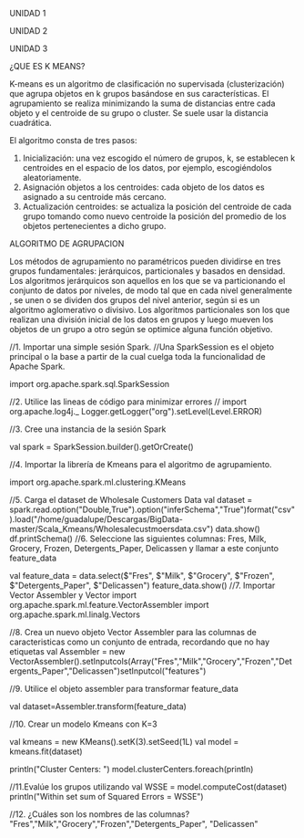 UNIDAD 1

  




UNIDAD 2







UNIDAD 3

¿QUE ES K MEANS?

K-means es un algoritmo de clasificación no supervisada (clusterización) que agrupa objetos en k grupos basándose en sus características. El agrupamiento se realiza minimizando la suma de distancias entre cada objeto y el centroide de su grupo o cluster. Se suele usar la distancia cuadrática.

El algoritmo consta de tres pasos:

   1. Inicialización: una vez escogido el número de grupos, k, se establecen k centroides en el espacio de los datos, por ejemplo, escogiéndolos aleatoriamente.
   2.  Asignación objetos a los centroides: cada objeto de los datos es asignado a su centroide más cercano.
   3.  Actualización centroides: se actualiza la posición del centroide de cada grupo tomando como nuevo centroide la posición del promedio de los objetos pertenecientes a dicho grupo.

ALGORITMO DE AGRUPACION 

Los  métodos  de  agrupamiento  no  paramétricos  pueden  dividirse  en  tres  grupos  fundamentales: jerárquicos,  particionales y  basados en densidad. Los algoritmos jerárquicos son aquellos en los que se va particionando el conjunto de  datos  por  niveles,  de  modo  tal  que  en  cada  nivel  generalmente  ,  se  unen  o  se  dividen  dos  grupos  del  nivel  anterior,  según  si  es  un  algoritmo  aglomerativo  o  divisivo. Los  algoritmos  particionales  son  los  que  realizan  una  división  inicial  de  los  datos  en grupos y luego mueven los objetos de un grupo a otro según se optimice alguna función objetivo. 

//1. Importar una simple sesión Spark. 
//Una SparkSession es el objeto principal o la base a partir de la cual cuelga toda la funcionalidad de Apache Spark.

import org.apache.spark.sql.SparkSession

//2. Utilice las lineas de código para minimizar errores 
//
import org.apache.log4j._
Logger.getLogger("org").setLevel(Level.ERROR)

//3. Cree una instancia de la sesión Spark 

val spark = SparkSession.builder().getOrCreate()

//4. Importar la librería de Kmeans para el algoritmo de agrupamiento. 

import org.apache.spark.ml.clustering.KMeans

//5. Carga el dataset de Wholesale Customers Data 
val dataset = spark.read.option("Double,True").option("inferSchema","True")format("csv").load("/home/guadalupe/Descargas/BigData-master/Scala_Kmeans/Wholesalecustmoersdata.csv")
data.show()
df.printSchema()
//6. Seleccione las siguientes columnas: Fres, Milk, Grocery, Frozen, Detergents_Paper, Delicassen y llamar a este conjunto feature_data 

val feature_data = data.select($"Fres", $"Milk", $"Grocery", $"Frozen", $"Detergents_Paper", 
$"Delicassen")
feature_data.show()
//7. Importar Vector Assembler y Vector 
import org.apache.spark.ml.feature.VectorAssembler
import org.apache.spark.ml.linalg.Vectors

//8. Crea un nuevo objeto Vector Assembler para las columnas de caracteristicas como un conjunto de entrada, recordando que no hay etiquetas 
val Assembler = new VectorAssembler().setInputcols(Array("Fres","Milk","Grocery","Frozen","Detergents_Paper","Delicassen")setInputcol("features")

//9. Utilice el objeto assembler para transformar feature_data 

val dataset=Assembler.transform(feature_data)

//10. Crear un modelo Kmeans con K=3 

val kmeans = new KMeans().setK(3).setSeed(1L)
val model = kmeans.fit(dataset)

println("Cluster Centers: ")
model.clusterCenters.foreach(println)

//11.Evalúe los grupos utilizando 
val WSSE = model.computeCost(dataset)
println("Within set sum of Squared Errors = WSSE")

//12. ¿Cuáles son los nombres de las columnas? 
"Fres","Milk","Grocery","Frozen","Detergents_Paper", 
"Delicassen"
